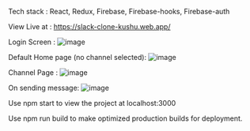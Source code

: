 Tech stack : React, Redux, Firebase, Firebase-hooks, Firebase-auth

View Live at : https://slack-clone-kushu.web.app/

Login Screen : 
![image](https://user-images.githubusercontent.com/60135994/126058671-9601f049-2393-4e58-aabc-bfaabd0b2845.png)


Default Home page (no channel selected):
![image](https://user-images.githubusercontent.com/60135994/126058694-f862f46e-25fe-4245-be71-cca17a642c9a.png)


Channel Page : 
![image](https://user-images.githubusercontent.com/60135994/126058703-50dd4768-3d98-4a13-8002-d87e9e1dcd78.png)

On sending message:
![image](https://user-images.githubusercontent.com/60135994/126058712-efa22ee4-ceb0-44ce-a95a-495800ee26e3.png)


Use npm start to view the project at localhost:3000

Use npm run build to make optimized production builds for deployment.
